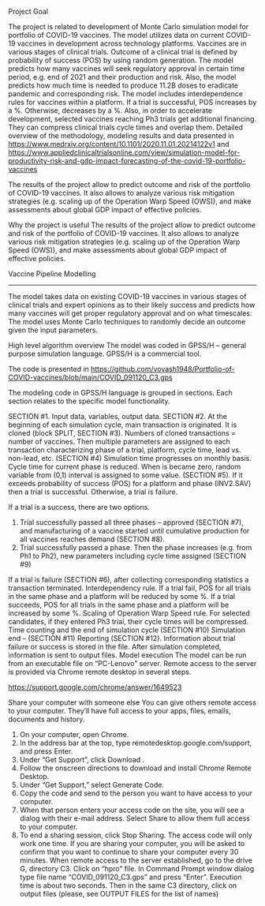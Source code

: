 
Project Goal

The project is related to development of Monte Carlo simulation model for portfolio of COVID-19 vaccines. The model utilizes data on current COVID-19 vaccines in development across technology platforms. Vaccines are in various stages of clinical trials. Outcome of a clinical trial is defined by probability of success (POS) by using random generation. The model predicts how many vaccines will seek regulatory approval in certain time period, e.g. end of 2021 and their production and risk.  Also, the model predicts how much time is needed to produce 11.2B doses to eradicate pandemic and corresponding risk. The model includes interdependence rules for vaccines within a platform. If a trial is successful, POS increases by a %. Otherwise, decreases by a %. Also, in order to accelerate development, selected vaccines reaching Ph3 trials get additional financing. They can compress clinical trials cycle times and overlap them. 
Detailed overview of the methodology, modeling results and data presented in 
https://www.medrxiv.org/content/10.1101/2020.11.01.20214122v1
and 
https://www.appliedclinicaltrialsonline.com/view/simulation-model-for-productivity-risk-and-gdp-impact-forecasting-of-the-covid-19-portfolio-vaccines

The results of the project allow to predict outcome and risk of the portfolio of COVID-19 vaccines. It also allows to analyze various risk mitigation strategies (e.g. scaling up of the Operation Warp Speed (OWS)), and make assessments about global GDP impact of effective policies. 

Why the project is useful
The results of the project allow to predict outcome and risk of the portfolio of COVID-19 vaccines. It also allows to analyze various risk mitigation strategies (e.g. scaling up of the Operation Warp Speed (OWS)), and make assessments about global GDP impact of effective policies. 

Vaccine Pipeline Modelling

--------------------------

The model takes data on existing COVID-19 vaccines in various stages of clinical trials and expert opinions as to their likely success and predicts how many vaccines will get proper regulatory approval and on what timescales. The model uses Monte Carlo techniques to randomly decide an outcome given the input parameters.

High level algorithm overview
The model was coded in GPSS/H – general purpose simulation language. GPSS/H is a commercial tool. 

The code is presented in 
https://github.com/vovash1948/Portfolio-of-COVID-vaccines/blob/main/COVID_091120_C3.gps

The modeling code in GPSS/H language is grouped in sections. Each section relates to the specific model functionality. 

SECTION #1. Input data, variables, output data. 
SECTION #2. At the beginning of each simulation cycle, main transaction is originated. It is cloned (block SPLIT, SECTION #3). Numbers of cloned transactions = number of vaccines. Then multiple parameters are assigned to each transaction characterizing phase of a trial, platform, cycle time, lead vs. non-lead, etc. (SECTION #4)
Simulation time progresses on monthly basis. Cycle time for current phase is reduced. When is became zero, random variable from (0,1) interval is assigned to some value. (SECTION #5). If it exceeds probability of success (POS) for a platform and phase (INV2.SAV) then a trial is successful. Otherwise, a trial is failure. 

If a trial is a success, there are two options. 
1.	Trial successfully passed all three phases – approved (SECTION #7), and manufacturing of a vaccine started until cumulative production for all vaccines reaches demand (SECTION #8).
2.	Trial successfully passed a phase. Then the phase increases (e.g. from Ph1 to Ph2), new parameters including cycle time assigned (SECTION #9)

If a trial is failure (SECTION #6), after collecting corresponding statistics a transaction terminated. 
Interdependency rule.  If a trial fail, POS for all trials in the same phase and a platform will be reduced by some %. If a trial succeeds, POS for all trials in the same phase and a platform will be increased by some %. 
Scaling of Operation Warp Speed rule. For selected candidates, if they entered Ph3 trial, their cycle times will be compressed. 
Time counting and the end of simulation cycle (SECTION #10)
Simulation end – (SECTION #11) 
Reporting (SECTION #12). Information about trial failure or success is stored in the file. After simulation completed, information is sent to output files.
Model execution
The model can be run from an executable file on “PC-Lenovo” server. Remote access to the server is provided via Chrome remote desktop in several steps. 

https://support.google.com/chrome/answer/1649523

Share your computer with someone else
You can give others remote access to your computer. They’ll have full access to your apps, files, emails, documents and history.
1.	On your computer, open Chrome.
2.	In the address bar at the top, type remotedesktop.google.com/support, and press Enter.
3.	Under “Get Support”, click Download  .
4.	Follow the onscreen directions to download and install Chrome Remote Desktop.
5.	Under “Get Support,” select Generate Code.  
6.	Copy the code and send to the person you want to have access to your computer.
7.	When that person enters your access code on the site, you will see a dialog with their e-mail address. Select Share to allow them full access to your computer.
8.	To end a sharing session, click Stop Sharing.
The access code will only work one time. If you are sharing your computer, you will be asked to confirm that you want to continue to share your computer every 30 minutes.
When remote access to the server established, go to the drive G, directory C3. Click on “hpro” file. In Command Prompt window dialog type file name “COVID_091120_C3.gps” and press “Enter”. Execution time is about two seconds. Then in the same C3 directory, click on output files (please, see OUTPUT FILES for the list of names) 







